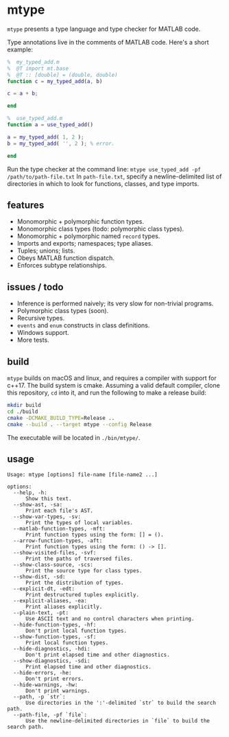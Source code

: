 # mtype

`mtype` presents a type language and type checker for MATLAB code.

Type annotations live in the comments of MATLAB code. Here's a short example:

```MATLAB
%  my_typed_add.m
%  @T import mt.base
%  @T :: [double] = (double, double)
function c = my_typed_add(a, b)

c = a + b;

end
```

```MATLAB
%  use_typed_add.m
function a = use_typed_add()

a = my_typed_add( 1, 2 );
b = my_typed_add( '', 2 ); % error. 

end
```

Run the type checker at the command line:
`mtype use_typed_add -pf /path/to/path-file.txt`
In `path-file.txt`, specify a newline-delimited list of directories in which to look for functions, classes, and type imports.

## features

* Monomorphic + polymorphic function types.
* Monomorphic class types (todo: polymorphic class types).
* Monomorphic + polymorphic named `record` types.
* Imports and exports; namespaces; type aliases.
* Tuples; unions; lists.
* Obeys MATLAB function dispatch.
* Enforces subtype relationships.

## issues / todo
* Inference is performed naively; its very slow for non-trivial programs.
* Polymorphic class types (soon).
* Recursive types.
* `events` and `enum` constructs in class definitions.
* Windows support.
* More tests.

## build

`mtype` builds on macOS and linux, and requires a compiler with support for c++17. The build system is cmake. Assuming a valid default compiler, clone this repository, `cd` into it, and run the following to make a release build:
```sh
mkdir build
cd ./build
cmake -DCMAKE_BUILD_TYPE=Release ..
cmake --build . --target mtype --config Release
```

The executable will be located in `./bin/mtype/`.

## usage

```
Usage: mtype [options] file-name [file-name2 ...]

options: 
  --help, -h: 
      Show this text.
  --show-ast, -sa: 
      Print each file's AST.
  --show-var-types, -sv: 
      Print the types of local variables.
  --matlab-function-types, -mft: 
      Print function types using the form: [] = ().
  --arrow-function-types, -aft: 
      Print function types using the form: () -> [].
  --show-visited-files, -svf: 
      Print the paths of traversed files.
  --show-class-source, -scs: 
      Print the source type for class types.
  --show-dist, -sd: 
      Print the distribution of types.
  --explicit-dt, -edt: 
      Print destructured tuples explicitly.
  --explicit-aliases, -ea: 
      Print aliases explicitly.
  --plain-text, -pt: 
      Use ASCII text and no control characters when printing.
  --hide-function-types, -hf: 
      Don't print local function types.
  --show-function-types, -sf: 
      Print local function types.
  --hide-diagnostics, -hdi: 
      Don't print elapsed time and other diagnostics.
  --show-diagnostics, -sdi: 
      Print elapsed time and other diagnostics.
  --hide-errors, -he: 
      Don't print errors.
  --hide-warnings, -hw: 
      Don't print warnings.
  --path, -p `str`: 
      Use directories in the ':'-delimited `str` to build the search path.
  --path-file, -pf `file`: 
      Use the newline-delimited directories in `file` to build the search path.
```


